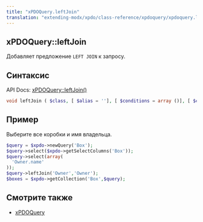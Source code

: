 ```yaml
---
title: "xPDOQuery.leftJoin"
translation: "extending-modx/xpdo/class-reference/xpdoquery/xpdoquery.leftjoin"
---
```


## xPDOQuery::leftJoin

Добавляет предложение `LEFT JOIN` к запросу.

## Синтаксис

API Docs: [xPDOQuery::leftJoin()](<http://api.modx.com/revolution/2.2/db_core_xpdo_om_xpdoquery.class.html#xPDOQuery::leftJoin()>)

```php
void leftJoin ( $class, [ $alias = ''], [ $conditions = array ()], [ $conjunction = xPDOQuery::SQL_AND], [ $binding = null], [ $condGroup = 0])
```

## Пример

Выберите все коробки и имя владельца.

```php
$query = $xpdo->newQuery('Box');
$query->select($xpdo->getSelectColumns('Box'));
$query->select(array(
  'Owner.name'
));
$query->leftJoin('Owner','Owner');
$boxes = $xpdo->getCollection('Box',$query);
```

## Смотрите также

-   [xPDOQuery](extending-modx/xpdo/class-reference/xpdoquery "xPDOQuery")
